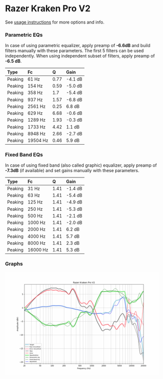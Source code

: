 # Razer Kraken Pro V2
See [usage instructions](https://github.com/jaakkopasanen/AutoEq#usage) for more options and info.

### Parametric EQs
In case of using parametric equalizer, apply preamp of **-6.6dB** and build filters manually
with these parameters. The first 5 filters can be used independently.
When using independent subset of filters, apply preamp of **-6.5 dB**.

| Type    | Fc       |    Q | Gain    |
|:--------|:---------|:-----|:--------|
| Peaking | 61 Hz    | 0.77 | -4.1 dB |
| Peaking | 154 Hz   | 0.59 | -5.0 dB |
| Peaking | 358 Hz   | 1.7  | -5.4 dB |
| Peaking | 937 Hz   | 1.57 | -6.8 dB |
| Peaking | 2561 Hz  | 0.25 | 6.8 dB  |
| Peaking | 629 Hz   | 6.68 | -0.6 dB |
| Peaking | 1289 Hz  | 1.93 | -0.3 dB |
| Peaking | 1733 Hz  | 4.42 | 1.1 dB  |
| Peaking | 8948 Hz  | 2.66 | -2.7 dB |
| Peaking | 19504 Hz | 0.46 | 5.9 dB  |

### Fixed Band EQs
In case of using fixed band (also called graphic) equalizer, apply preamp of **-7.3dB**
(if available) and set gains manually with these parameters.

| Type    | Fc       |    Q | Gain    |
|:--------|:---------|:-----|:--------|
| Peaking | 31 Hz    | 1.41 | -1.4 dB |
| Peaking | 63 Hz    | 1.41 | -5.4 dB |
| Peaking | 125 Hz   | 1.41 | -4.9 dB |
| Peaking | 250 Hz   | 1.41 | -5.3 dB |
| Peaking | 500 Hz   | 1.41 | -2.1 dB |
| Peaking | 1000 Hz  | 1.41 | -2.0 dB |
| Peaking | 2000 Hz  | 1.41 | 6.2 dB  |
| Peaking | 4000 Hz  | 1.41 | 5.7 dB  |
| Peaking | 8000 Hz  | 1.41 | 2.3 dB  |
| Peaking | 16000 Hz | 1.41 | 5.3 dB  |

### Graphs
![](./Razer%20Kraken%20Pro%20V2.png)